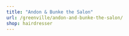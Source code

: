 ```yaml
---
title: "Andon & Bunke the Salon"
url: /greenville/andon-and-bunke-the-salon/
shop: hairdresser
---
```

